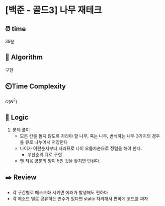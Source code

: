 # [백준 - 골드3] 나무 재테크

## ⏰  **time**

39분

## :pushpin: **Algorithm**

구현

## ⏲️**Time Complexity**

$O(N^2)$

## :round_pushpin: **Logic**
1. 문제 풀이
   - 모든 칸을 돌지 않도록 자라야 할 나무, 죽는 나무, 번식하는 나무 3가지의 경우를 큐로 나누어서 저장한다
   - 나이가 어린순서부터 자라므로 나이 오름차순으로 정렬을 해야 한다.
     - 우선순위 큐로 구현
   - 맨 처음 양분의 양이 5인 것을 놓치면 안된다. 
    

## :black_nib: **Review**
- 각 구간별로 메소드화 시키면 에러가 발생해도 편하다
- 각 메소드 별로 공유하는 변수가 있다면 static 처리해서 편하게 코드를 짜자
